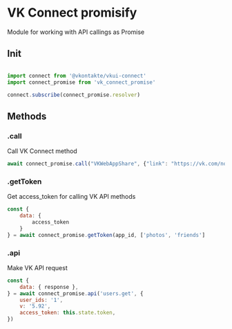 # VK Connect promisify

Module for working with API callings as Promise 

## Init

```javascript

import connect from '@vkontakte/vkui-connect'
import connect_promise from 'vk_connect_promise'

connect.subscribe(connect_promise.resolver)
```

## Methods

### .call

Call VK Connect method

```javascript
await connect_promise.call("VKWebAppShare", {"link": "https://vk.com/nocell"});
```


### .getToken

Get access_token for calling VK API methods

```javascript
const {
    data: {
        access_token
    }
} = await connect_promise.getToken(app_id, ['photos', 'friends']
```


### .api 

Make VK API request

```javascript
const {
    data: { response },
} = await connect_promise.api('users.get', {
    user_ids: '1',
    v: '5.92',
    access_token: this.state.token,
})
```


